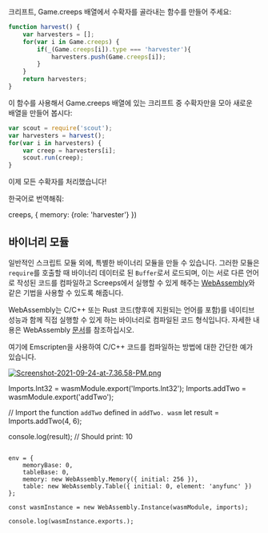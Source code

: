 크리프트, Game.creeps 배열에서 수확자를 골라내는 함수를 만들어 주세요:

```javascript
function harvest() {
    var harvesters = [];
    for(var i in Game.creeps) {
        if(_(Game.creeps[i]).type === 'harvester'){
            harvesters.push(Game.creeps[i]);
        }
    }
    return harvesters;
}
```

이 함수를 사용해서 Game.creeps 배열에 있는 크리프트 중 수확자만을 모아 새로운 배열을 만들어 봅시다:

```javascript
var scout = require('scout');
var harvesters = harvest();
for(var i in harvesters) {
    var creep = harvesters[i];
    scout.run(creep);
}
```

이제 모든 수확자를 처리했습니다!

한국어로 번역해줘:

creeps, {
    memory: {role: 'harvester'}
})

## 바이너리 모듈

일반적인 스크립트 모듈 외에, 특별한 바이너리 모듈을 만들 수 있습니다. 그러한 모듈은 `require`를 호출할 때 바이너리 데이터로 된 `Buffer`로서 로드되며, 이는 서로 다른 언어로 작성된 코드를 컴파일하고 Screeps에서 실행할 수 있게 해주는 [WebAssembly](http://webassembly.org/)와 같은 기법을 사용할 수 있도록 해줍니다.

WebAssembly는 C/C++ 또는 Rust 코드(향후에 지원되는 언어를 포함)를 네이티브 성능과 함께 직접 실행할 수 있게 하는 바이너리로 컴파일된 코드 형식입니다. 자세한 내용은 WebAssembly [문서](https://developer.mozilla.org/en-US/docs/WebAssembly)를 참조하십시오.

여기에 Emscripten을 사용하여 C/C++ 코드를 컴파일하는 방법에 대한 간단한 예가 있습니다.

[![Screenshot-2021-09-24-at-7.36.58-PM.png](https://user-images.githubusercontent.com/80310970/128762307-b0b2a6c8-d5c8-4e3e-9f0f-2a6713fd4d8b.png)](https://github.com/)

Imports.Int32 = wasmModule.export('Imports.Int32');
Imports.addTwo = wasmModule.export('addTwo');

// Import the function `addTwo` defined in `addTwo. wasm`
let result = Imports.addTwo(4, 6);

console.log(result); // Should print: 10
```

env = {
    memoryBase: 0,
    tableBase: 0,
    memory: new WebAssembly.Memory({ initial: 256 }),
    table: new WebAssembly.Table({ initial: 0, element: 'anyfunc' })
};

const wasmInstance = new WebAssembly.Instance(wasmModule, imports);

console.log(wasmInstance.exports.);